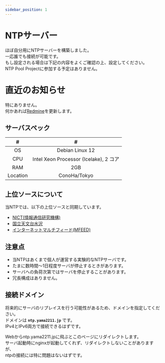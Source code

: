 ```yaml
---
sidebar_position: 1
---
```


# NTPサーバー

ほぼ自分用にNTPサーバーを構築しました。  
一応誰でも接続が可能です。  
もし設定される場合は下記の内容をよくご確認の上、設定してください。  
NTP Pool Projectに参加する予定はありません。

# 直近のお知らせ

特にありません。  
何かあれば[Redmine](https://redmine.yama2211.jp/projects/service/issues)を更新します。

## サーバスペック

| # | # |
|:----:|:----:|
| OS | Debian Linux 12 |
| CPU | Intel Xeon Processor (Icelake), 2 コア |
| RAM | 2GB |
| Location | ConoHa/Tokyo |

## 上位ソースについて
当NTPでは、以下の上位ソースと同期しています。  

- [NICT(情報通信研究機構)](https://jjy.nict.go.jp/index.html)
- [国立天文台水沢](https://www.miz.nao.ac.jp/vlbi/ntp.html)
- [インターネットマルチフィード(MFEED)](https://www.mfeed.ad.jp/ntp/overview.html)

## 注意点

- 当NTPはあくまで個人が運営する実験的なNTPサーバです。
- たまに数時間～1日程度サーバが停止するときがあります。
- サーバへの負荷次第ではサーバを停止することがあります。
- 冗長構成はありません。

## 接続ドメイン
将来的にサーバのリプレイスを行う可能性があるため、ドメインを指定してください。  
ドメインは **`ntp.yama2211.jp`** です。  
IPv4とIPv6両方で接続できるはずです。  

Webからntp.yama2211.jpに飛ぶとこのページにリダイレクトします。  
サーバ起動時にnginxが起動してくれず、リダイレクトしないことがありますが、  
ntpの接続には特に問題はないはずです。
